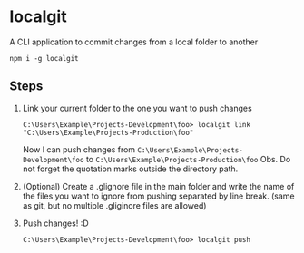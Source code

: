# localgit
A CLI application to commit changes from a local folder to another 

```console
npm i -g localgit
```

## Steps
1. Link your current folder to the one you want to push changes
    ```console
    C:\Users\Example\Projects-Development\foo> localgit link "C:\Users\Example\Projects-Production\foo"
    ```
    Now I can push changes from `C:\Users\Example\Projects-Development\foo` to `C:\Users\Example\Projects-Production\foo`
    Obs. Do not forget the quotation marks outside the directory path.

3. (Optional) Create a .glignore file in the main folder and write the name of the files you want to ignore from pushing separated by line break. (same as git, but no multiple .gliginore files are allowed)

2. Push changes! :D
    ```console
    C:\Users\Example\Projects-Development\foo> localgit push
    ```
